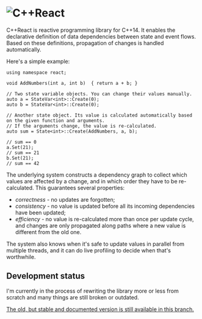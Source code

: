 # ![C++React](http://schlangster.github.io/cpp.react//media/logo_banner3.png)

C++React is reactive programming library for C++14. It enables the declarative definition of data dependencies between state and event flows.
Based on these definitions, propagation of changes is handled automatically.

Here's a simple example:

```
using namespace react;

void AddNumbers(int a, int b)  { return a + b; }

// Two state variable objects. You can change their values manually.
auto a = StateVar<int>::Create(0);
auto b = StateVar<int>::Create(0);

// Another state object. Its value is calculated automatically based on the given function and arguments.
// If the arguments change, the value is re-calculated.
auto sum = State<int>::Create(AddNumbers, a, b);

// sum == 0
a.Set(21);
// sum == 21
b.Set(21);
// sum == 42
```

The underlying system constructs a dependency graph to collect which values are affected by a change, and in which order they have to be re-calculated.
This guarantees several properties:
- _correctness_ - no updates are forgotten;
- _consistency_ - no value is updated before all its incoming dependencies have been updated;
- _efficiency_ - no value is re-calculated more than once per update cycle, and changes are only propagated along paths where a new value is different from the old one.

The system also knows when it's safe to update values in parallel from multiple threads, and it can do live profiling to decide when that's worthwhile.

## Development status

I'm currently in the process of rewriting the library more or less from scratch and many things are still broken or outdated.

[The old, but stable and documented version is still available in this branch.](https://github.com/schlangster/cpp.react/tree/legacy1)